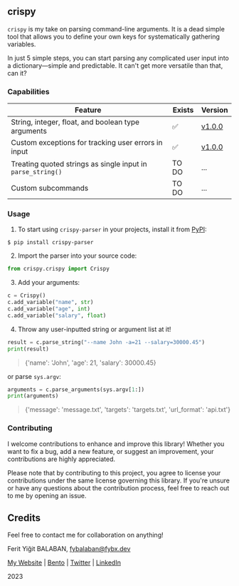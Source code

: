 ## crispy

`crispy` is my take on parsing command-line arguments. It is a dead simple tool that allows you to define your own keys for systematically gathering variables.

In just 5 simple steps, you can start parsing any complicated user input into a dictionary—simple and predictable. It can't get more versatile than that, can it?

### Capabilities

| Feature                                                     | Exists | Version     |
|-------------------------------------------------------------|--------|-------------|
| String, integer, float, and boolean type arguments          | ✅      | [v1.0.0][1] |
| Custom exceptions for tracking user errors in input         | ✅      | [v1.0.0][1] |
| Treating quoted strings as single input in `parse_string()` | TO DO  | ...         |
| Custom subcommands                                          | TO DO  | ...         |

### Usage

1. To start using `crispy-parser` in your projects, install it from [PyPI][0]:

```shell
$ pip install crispy-parser
```

2. Import the parser into your source code:

```python
from crispy.crispy import Crispy
```

3. Add your arguments:

```python
c = Crispy()
c.add_variable("name", str)
c.add_variable("age", int)
c.add_variable("salary", float)
```

4. Throw any user-inputted string or argument list at it!

```python
result = c.parse_string("--name John -a=21 --salary=30000.45")
print(result)
```

> {'name': 'John', 'age': 21, 'salary': 30000.45}

or parse `sys.argv`:

```python
arguments = c.parse_arguments(sys.argv[1:])
print(arguments)
```

> {'message': 'message.txt', 'targets': 'targets.txt', 'url_format': 'api.txt'}

### Contributing

I welcome contributions to enhance and improve this library! Whether you want to fix a bug, add a new feature, or suggest an improvement, your contributions are highly appreciated.

Please note that by contributing to this project, you agree to license your contributions under the same license governing this library. If you're unsure or have any questions about the contribution process, feel free to reach out to me by opening an issue.

## Credits

Feel free to contact me for collaboration on anything!

Ferit Yiğit BALABAN, <fybalaban@fybx.dev>

[My Website][2] | [Bento][5] | [Twitter][3] | [LinkedIn][4]

2023

[0]: https://pypi.org/project/crispy-parser/
[1]: https://github.com/fybx/crispy/releases/tag/v1.0.0
[2]: https://fybx.dev
[3]: https://twitter.com/
[4]: https://www.linkedin.com/in/fybx
[5]: https://bento.me/balaban

